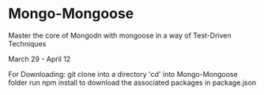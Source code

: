 # Mongo-Mongoose
Master the core of Mongodn with mongoose in a way of Test-Driven Techniques


March 29 - April 12

For Downloading:
  git clone into a directory
  'cd' into Mongo-Mongoose folder
  run npm install to download the associated packages in package.json
